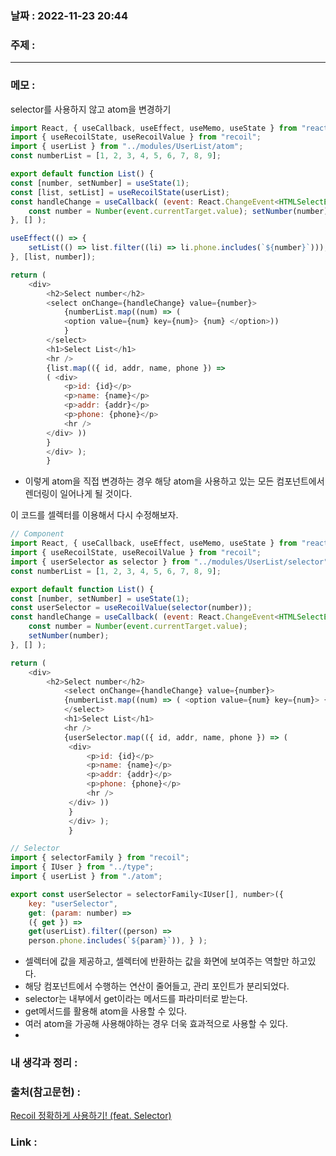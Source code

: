 ### 날짜 : 2022-11-23 20:44
### 주제 : 

---- 

### 메모 : 
selector를 사용하지 않고 atom을 변경하기 
```javascript
import React, { useCallback, useEffect, useMemo, useState } from "react"; 
import { useRecoilState, useRecoilValue } from "recoil"; 
import { userList } from "../modules/UserList/atom"; 
const numberList = [1, 2, 3, 4, 5, 6, 7, 8, 9]; 

export default function List() { 
const [number, setNumber] = useState(1); 
const [list, setList] = useRecoilState(userList); 
const handleChange = useCallback( (event: React.ChangeEvent<HTMLSelectElement>) => { 
	const number = Number(event.currentTarget.value); setNumber(number); 
}, [] ); 

useEffect(() => {
	setList(() => list.filter((li) => li.phone.includes(`${number}`))); 
}, [list, number]); 

return ( 
	<div> 
		<h2>Select number</h2> 
		<select onChange={handleChange} value={number}> 
			{numberList.map((num) => ( 
			<option value={num} key={num}> {num} </option>))
			} 
		</select> 
		<h1>Select List</h1> 
		<hr /> 
		{list.map(({ id, addr, name, phone }) => 
		( <div> 
			<p>id: {id}</p> 
			<p>name: {name}</p> 
			<p>addr: {addr}</p> 
			<p>phone: {phone}</p> 
			<hr /> 
		</div> ))
		} 
		</div> ); 
		}
```
- 이렇게 atom을 직접 변경하는 경우 해당 atom을 사용하고 있는 모든 컴포넌트에서 렌더링이 일어나게 될 것이다. 

이 코드를 셀렉터를 이용해서 다시 수정해보자. 

```javascript 
// Component 
import React, { useCallback, useEffect, useMemo, useState } from "react"; 
import { useRecoilState, useRecoilValue } from "recoil"; 
import { userSelector as selector } from "../modules/UserList/selector"; 
const numberList = [1, 2, 3, 4, 5, 6, 7, 8, 9]; 

export default function List() {
const [number, setNumber] = useState(1); 
const userSelector = useRecoilValue(selector(number)); 
const handleChange = useCallback( (event: React.ChangeEvent<HTMLSelectElement>) => {
	const number = Number(event.currentTarget.value); 
	setNumber(number); 
}, [] ); 

return ( 
	<div> 
		<h2>Select number</h2> 
			<select onChange={handleChange} value={number}> 
			{numberList.map((num) => ( <option value={num} key={num}> {num} </option> ))} 
			</select> 
			<h1>Select List</h1> 
			<hr /> 
			{userSelector.map(({ id, addr, name, phone }) => (
			 <div> 
				 <p>id: {id}</p> 
				 <p>name: {name}</p> 
				 <p>addr: {addr}</p> 
				 <p>phone: {phone}</p> 
				 <hr /> 
			 </div> ))
			 } 
			 </div> ); 
			 }

```


```javascript
// Selector 
import { selectorFamily } from "recoil"; 
import { IUser } from "../type"; 
import { userList } from "./atom"; 

export const userSelector = selectorFamily<IUser[], number>({ 
	key: "userSelector", 
	get: (param: number) => 
	({ get }) => 
	get(userList).filter((person) => 
	person.phone.includes(`${param}`)), } );
```

- 셀렉터에 값을 제공하고, 셀렉터에 반환하는 값을 화면에 보여주는 역할만 하고있다. 
- 해당 컴포넌트에서 수행하는 연산이 줄어들고, 관리 포인트가 분리되었다. 
- selector는 내부에서 get이라는 메서드를 파라미터로 받는다. 
- get메서드를 활용해 atom을 사용할 수 있다. 
- 여러 atom을 가공해 사용해야하는 경우 더욱 효과적으로 사용할 수 있다. 
- 


### 내 생각과 정리 : 


### 출처(참고문헌) : 
[Recoil 정확하게 사용하기! (feat. Selector)](https://tech.osci.kr/2022/09/02/recoil-selector/)

### Link : 

